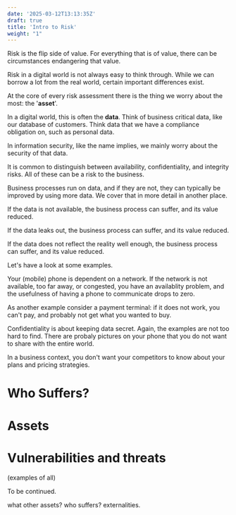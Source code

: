 ```yaml
---
date: '2025-03-12T13:13:35Z'
draft: true
title: 'Intro to Risk'
weight: "1"
---
```


Risk is the flip side of value. For everything that is of value, there can be circumstances endangering that value. 

Risk in a digital world is not always easy to think through. While we can borrow a lot from the real world, certain important differences exist.

At the core of every risk assessment there is the thing we worry about the most: the '**asset**'.

In a digital world, this is often the **data**. Think of business critical data, like our database of customers. Think data that we have a compliance obligation on, such as personal data.

In information security, like the name implies, we mainly worry about the security of that data.

It is common to distinguish between availability, confidentiality, and integrity risks. All of these can be a risk to the business.

Business processes run on data, and if they are not, they can typically be improved by using more data. We cover that in more detail in another place.

If the data is not available, the business process can suffer, and its value reduced.

If the data leaks out, the business process can suffer, and its value reduced.

If the data does not reflect the reality well enough, the business process can suffer, and its value reduced.

Let's have a look at some examples.

Your (mobile) phone is dependent on a network. If the network is not available, too far away, or congested, you have an availablity problem, and the usefulness of having a phone to communicate drops to zero.

As another example consider a payment terminal: if it does not work, you can't pay, and probably not get what you wanted to buy.

Confidentiality is about keeping data secret. Again, the examples are not too hard to find. There are probaly pictures on your phone that you do not want to share with the entire world.

In a business context, you don't want your competitors to know about your plans and pricing strategies.

# Who Suffers?

# Assets

# Vulnerabilities and threats

(examples of all)

To be continued.

what other assets?
who suffers? externalities.